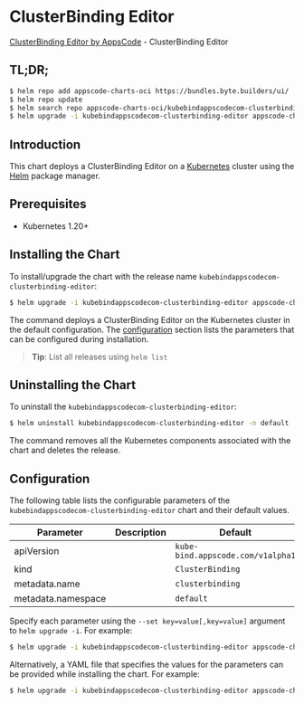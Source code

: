 # ClusterBinding Editor

[ClusterBinding Editor by AppsCode](https://appscode.com) - ClusterBinding Editor

## TL;DR;

```bash
$ helm repo add appscode-charts-oci https://bundles.byte.builders/ui/
$ helm repo update
$ helm search repo appscode-charts-oci/kubebindappscodecom-clusterbinding-editor --version=v0.9.0
$ helm upgrade -i kubebindappscodecom-clusterbinding-editor appscode-charts-oci/kubebindappscodecom-clusterbinding-editor -n default --create-namespace --version=v0.9.0
```

## Introduction

This chart deploys a ClusterBinding Editor on a [Kubernetes](http://kubernetes.io) cluster using the [Helm](https://helm.sh) package manager.

## Prerequisites

- Kubernetes 1.20+

## Installing the Chart

To install/upgrade the chart with the release name `kubebindappscodecom-clusterbinding-editor`:

```bash
$ helm upgrade -i kubebindappscodecom-clusterbinding-editor appscode-charts-oci/kubebindappscodecom-clusterbinding-editor -n default --create-namespace --version=v0.9.0
```

The command deploys a ClusterBinding Editor on the Kubernetes cluster in the default configuration. The [configuration](#configuration) section lists the parameters that can be configured during installation.

> **Tip**: List all releases using `helm list`

## Uninstalling the Chart

To uninstall the `kubebindappscodecom-clusterbinding-editor`:

```bash
$ helm uninstall kubebindappscodecom-clusterbinding-editor -n default
```

The command removes all the Kubernetes components associated with the chart and deletes the release.

## Configuration

The following table lists the configurable parameters of the `kubebindappscodecom-clusterbinding-editor` chart and their default values.

|     Parameter      | Description |                   Default                    |
|--------------------|-------------|----------------------------------------------|
| apiVersion         |             | <code>kube-bind.appscode.com/v1alpha1</code> |
| kind               |             | <code>ClusterBinding</code>                  |
| metadata.name      |             | <code>clusterbinding</code>                  |
| metadata.namespace |             | <code>default</code>                         |


Specify each parameter using the `--set key=value[,key=value]` argument to `helm upgrade -i`. For example:

```bash
$ helm upgrade -i kubebindappscodecom-clusterbinding-editor appscode-charts-oci/kubebindappscodecom-clusterbinding-editor -n default --create-namespace --version=v0.9.0 --set apiVersion=kube-bind.appscode.com/v1alpha1
```

Alternatively, a YAML file that specifies the values for the parameters can be provided while
installing the chart. For example:

```bash
$ helm upgrade -i kubebindappscodecom-clusterbinding-editor appscode-charts-oci/kubebindappscodecom-clusterbinding-editor -n default --create-namespace --version=v0.9.0 --values values.yaml
```
